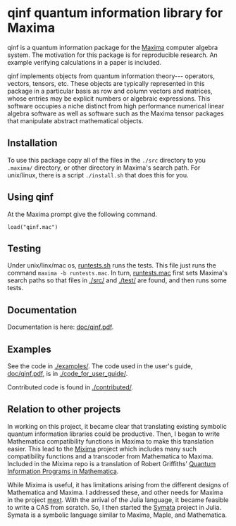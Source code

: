 # qinf quantum information library for Maxima

qinf is a quantum information package for the
[Maxima](http://maxima.sourceforge.net/) computer algebra system. The
motivation for this package is for reproducible research. An example
verifying calculations in a paper is included.

qinf implements objects from quantum information theory--- operators,
vectors, tensors, etc. These objects are typically represented in this
package in a particular basis as row and column vectors and matrices, whose
entries may be explicit numbers or algebraic expressions. This software
occupies a niche distinct from high performance numerical linear algebra
software as well as software such as the Maxima tensor packages that
manipulate abstract mathematical objects.

## Installation

To use this package copy all of the files in the `./src` directory to you
`.maxima/` directory, or other directory in Maxima's search path. For
unix/linux, there is a script `./install.sh` that does this for you.

## Using qinf

At the Maxima prompt give the following command.
```
load("qinf.mac")
```

## Testing

Under unix/linx/mac os, [runtests.sh](runtests.sh) runs the tests.
This file just runs the command `maxima -b runtests.mac`.
In turn, [runtests.mac](runtests.mac) first sets Maxima's search paths so that
files in [./src/](./src/) and [./test/](./test/) are found, and then runs
some tests.

## Documentation

Documentation is here: [doc/qinf.pdf](doc/qinf.pdf).

## Examples

See the code in [./examples/](./examples). The code used in
the user's guide, [doc/qinf.pdf](doc/qinf.pdf), is in [./code_for_user_guide/](./code_for_user_guide/).

Contributed code is found in [./contributed/](./contributed/).

## Relation to other projects

In working on this project, it became clear that translating existing
symbolic quantum information libraries could be productive. Then, I began
to write Mathematica compatibility functions in Maxima to make this translation
easier. This lead to the [Mixima](https://github.com/jlapeyre/mixima) project
which includes many such compatibility functions and a transcoder from Mathematica
to Maxima. Included in the Mixima repo is
a translation of Robert Griffiths' [Quantum Information Programs in Mathematica](http://quantum.phys.cmu.edu/QPM/).

While Mixima is useful, it has limitations arising from the different designs of Mathematica and Maxima.
I addressed these, and other needs for Maxima in the project [mext](https://github.com/jlapeyre/mext).
With the arrival of the Julia language, it became feasible to write a CAS from scratch.
So, I then started the [Symata](https://github.com/jlapeyre/Symata.jl) project in Julia.
Symata is a symbolic language similar to Maxima, Maple, and Mathematica.

<!--  LocalWords:  qinf Maxima's unix linux os runtests subdirectory repo
 -->
<!--  LocalWords:  cd rtest ptrace Mathematica Mixima transcoder Griffiths
 -->
<!--  LocalWords:  mext Symata
 -->

